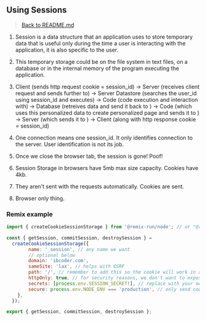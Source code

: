 ## Using Sessions

> [Back to README.md](../README.md)

1. Session is a data structure that an application uses to store temporary data that is useful only during the time a user is interacting with the application, it is also specific to the user.

2. This temporary storage could be on the file system in text files, on a database or in the internal memory of the program executing the application.

3. Client (sends http request cookie = session_id) -> Server (receives client request and sends further to) -> Server Datastore (searches the user_id using session_id and executes) -> Code (code execution and interaction with) -> Database (retreives data and send it back to ) -> Code (which uses this personalized data to create personalized page and sends it to ) -> Server (which sends it to ) -> Client (along with http response cookie = session_id)

4. One connection means one session_id. It only identifies connection to the server. User identification is not its job.

5. Once we close the browser tab, the session is gone! Poof!

6. Session Storage in browsers have 5mb max size capacity. Cookies have 4kb.

7. They aren't sent with the requests automatically. Cookies are sent.

8. Browser only thing.

### Remix example

```js
import { createCookieSessionStorage } from '@remix-run/node'; // or "@remix-run/cloudflare"

const { getSession, commitSession, destroySession } =
  createCookieSessionStorage({
        name: '_session', // any name we want
        // optional below
        domain: 'ibcoder.com',
        sameSite: 'lax', // helps with CSRF
        path: '/', // remember to add this so the cookie will work in all routes
        httpOnly: true, // for security reasons, we don't want to expose the cookie to JavaScript, just http
        secrets: [process.env.SESSION_SECRET!], // replace with your own secret
        secure: process.env.NODE_ENV === 'production', // only send cookie over https
    },
  });

export { getSession, commitSession, destroySession };
```
